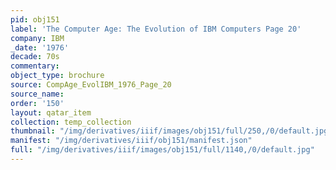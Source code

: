 ```yaml
---
pid: obj151
label: 'The Computer Age: The Evolution of IBM Computers Page 20'
company: IBM
_date: '1976'
decade: 70s
commentary:
object_type: brochure
source: CompAge_EvolIBM_1976_Page_20
source_name:
order: '150'
layout: qatar_item
collection: temp_collection
thumbnail: "/img/derivatives/iiif/images/obj151/full/250,/0/default.jpg"
manifest: "/img/derivatives/iiif/obj151/manifest.json"
full: "/img/derivatives/iiif/images/obj151/full/1140,/0/default.jpg"
---
```

